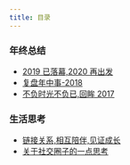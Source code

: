 ```yaml
---
title: 目录
---
```


### 年终总结

- [2019 已落幕,2020 再出发](./look-back-2019)
- [复盘年中事-2018](./resume-mid-year)
- [不负时光不负已,回眸 2017](./look-back-2017)

### 生活思考

- [链接关系,相互陪伴,见证成长](./link-accompany-growth)
- [关于社交圈子的一点思考](./on-social-circle)

<div align="right">
  <ShareLink />
</div>
<div align="center">
  <DaShang />
</div>
<ShangPic />

